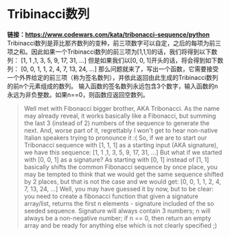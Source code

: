 # Tribinacci数列

**链接：https://www.codewars.com/kata/tribonacci-sequence/python**
Tribinacci数列是菲比那齐数列的变种，前三项数字可以自定，之后的每项为前三项之和。因此如果一个Tribinacci数列的前三项为[1,1,1]的话，我们将得到以下数列：
[1, 1 ,1, 3, 5, 9, 17, 31, ...]
但是如果我们以[0, 0, 1]开头的话，将会得到如下数列：
[0, 0, 1, 1, 2, 4, 7, 13, 24, ...]
那么问题就来了，写出一个函数，它需要接受一个外界给定的前三项（称为签名数列），并依此返回由此生成的Tribinacci数列的前n个元素组成的数列。
输入函数的签名数列永远包含3个数字，输入函数的n永远为非负整数。如果n==0，则函数应返回空数列。

> Well met with Fibonacci bigger brother, AKA Tribonacci.
> As the name may already reveal, it works basically like a Fibonacci, but summing the last 3 (instead of 2) numbers of the sequence to generate the next. And, worse part of it, regrettably I won't get to hear non-native Italian speakers trying to pronounce it :(
> So, if we are to start our Tribonacci sequence with [1, 1, 1] as a starting input (AKA signature), we have this sequence:
> [1, 1 ,1, 3, 5, 9, 17, 31, ...]
> But what if we started with [0, 0, 1] as a signature? As starting with [0, 1] instead of [1, 1] basically shifts the common Fibonacci sequence by once place, you may be tempted to think that we would get the same sequence shifted by 2 places, but that is not the case and we would get:
> [0, 0, 1, 1, 2, 4, 7, 13, 24, ...]
> Well, you may have guessed it by now, but to be clear: you need to create a fibonacci function that given a signature array/list, returns the first n elements - signature included of the so seeded sequence.
> Signature will always contain 3 numbers; n will always be a non-negative number; if n == 0, then return an empty array and be ready for anything else which is not clearly specified ;)
